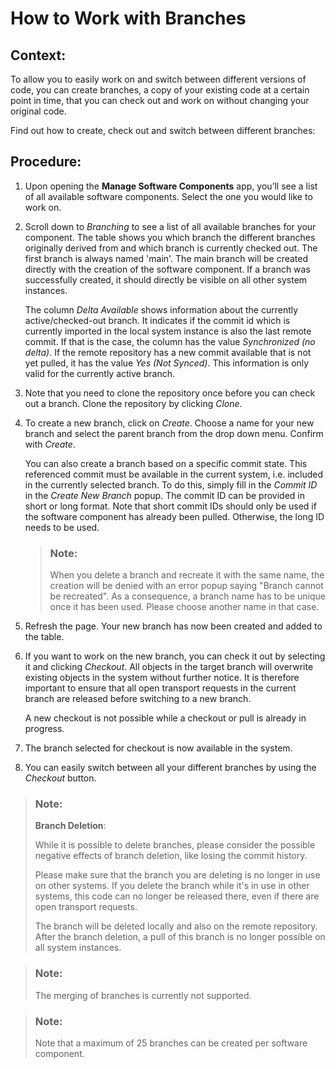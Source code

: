 <!-- loio6b2f0bfc14cb47ef888f01784c92e1bf -->

# How to Work with Branches



<a name="loio6b2f0bfc14cb47ef888f01784c92e1bf__section_cp5_dlg_lkb"/>

## Context:

To allow you to easily work on and switch between different versions of code, you can create branches, a copy of your existing code at a certain point in time, that you can check out and work on without changing your original code.

Find out how to create, check out and switch between different branches:



<a name="loio6b2f0bfc14cb47ef888f01784c92e1bf__section_k2l_glg_lkb"/>

## Procedure:

1.  Upon opening the **Manage Software Components** app, you’ll see a list of all available software components. Select the one you would like to work on.

2.  Scroll down to *Branching* to see a list of all available branches for your component. The table shows you which branch the different branches originally derived from and which branch is currently checked out. The first branch is always named 'main'. The main branch will be created directly with the creation of the software component. If a branch was successfully created, it should directly be visible on all other system instances.

    The column *Delta Available* shows information about the currently active/checked-out branch. It indicates if the commit id which is currently imported in the local system instance is also the last remote commit. If that is the case, the column has the value *Synchronized \(no delta\)*. If the remote repository has a new commit available that is not yet pulled, it has the value *Yes \(Not Synced\)*. This information is only valid for the currently active branch.

3.  Note that you need to clone the repository once before you can check out a branch. Clone the repository by clicking *Clone*.

4.  To create a new branch, click on *Create*. Choose a name for your new branch and select the parent branch from the drop down menu. Confirm with *Create*.

    You can also create a branch based on a specific commit state. This referenced commit must be available in the current system, i.e. included in the currently selected branch. To do this, simply fill in the *Commit ID* in the *Create New Branch* popup. The commit ID can be provided in short or long format. Note that short commit IDs should only be used if the software component has already been pulled. Otherwise, the long ID needs to be used.

    > ### Note:  
    > When you delete a branch and recreate it with the same name, the creation will be denied with an error popup saying "Branch cannot be recreated". As a consequence, a branch name has to be unique once it has been used. Please choose another name in that case.

5.  Refresh the page. Your new branch has now been created and added to the table.

6.  If you want to work on the new branch, you can check it out by selecting it and clicking *Checkout*. All objects in the target branch will overwrite existing objects in the system without further notice. It is therefore important to ensure that all open transport requests in the current branch are released before switching to a new branch.

    A new checkout is not possible while a checkout or pull is already in progress.

7.  The branch selected for checkout is now available in the system.

8.  You can easily switch between all your different branches by using the *Checkout* button.


> ### Note:  
> **Branch Deletion**:
> 
> While it is possible to delete branches, please consider the possible negative effects of branch deletion, like losing the commit history.
> 
> Please make sure that the branch you are deleting is no longer in use on other systems. If you delete the branch while it's in use in other systems, this code can no longer be released there, even if there are open transport requests.
> 
> The branch will be deleted locally and also on the remote repository. After the branch deletion, a pull of this branch is no longer possible on all system instances.

> ### Note:  
> The merging of branches is currently not supported.

> ### Note:  
> Note that a maximum of 25 branches can be created per software component.

